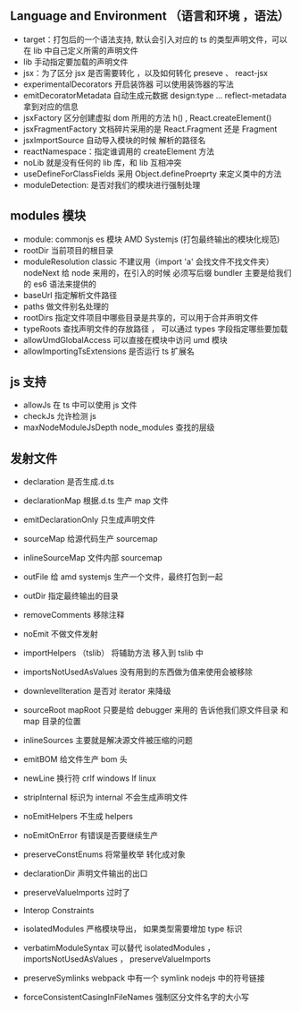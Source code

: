 ## Language and Environment （语言和环境 ，语法）

- target：打包后的一个语法支持, 默认会引入对应的 ts 的类型声明文件，可以在 lib 中自己定义所需的声明文件
- lib 手动指定要加载的声明文件
- jsx：为了区分 jsx 是否需要转化 ，以及如何转化 preseve 、 react-jsx
- experimentalDecorators 开启装饰器 可以使用装饰器的写法
- emitDecoratorMetadata 自动生成元数据 design:type ... reflect-metadata 拿到对应的信息
- jsxFactory 区分创建虚拟 dom 所用的方法 h() , React.createElement()
- jsxFragmentFactory 文档碎片采用的是 React.Fragment 还是 Fragment
- jsxImportSource 自动导入模块的时候 解析的路径名
- reactNamespace：指定谁调用的 createElement 方法
- noLib 就是没有任何的 lib 库，和 lib 互相冲突
- useDefineForClassFields 采用 Object.defineProeprty 来定义类中的方法
- moduleDetection: 是否对我们的模块进行强制处理

## modules 模块

- module: commonjs es 模块 AMD Systemjs (打包最终输出的模块化规范)
- rootDir 当前项目的根目录
- moduleResolution classic 不建议用（import 'a' 会找文件不找文件夹） nodeNext 给 node 来用的，在引入的时候 必须写后缀 bundler 主要是给我们的 es6 语法来提供的
- baseUrl 指定解析文件路径
- paths 做文件别名处理的
- rootDirs 指定文件项目中哪些目录是共享的，可以用于合并声明文件
- typeRoots 查找声明文件的存放路径 ， 可以通过 types 字段指定哪些要加载
- allowUmdGlobalAccess 可以直接在模块中访问 umd 模块
- allowImportingTsExtensions 是否运行 ts 扩展名

## js 支持

- allowJs 在 ts 中可以使用 js 文件
- checkJs 允许检测 js
- maxNodeModuleJsDepth node_modules 查找的层级

## 发射文件

- declaration 是否生成.d.ts
- declarationMap 根据.d.ts 生产 map 文件
- emitDeclarationOnly 只生成声明文件
- sourceMap 给源代码生产 sourcemap
- inlineSourceMap 文件内部 sourcemap
- outFile 给 amd systemjs 生产一个文件，最终打包到一起
- outDir 指定最终输出的目录
- removeComments 移除注释
- noEmit 不做文件发射
- importHelpers （tslib） 将辅助方法 移入到 tslib 中
- importsNotUsedAsValues 没有用到的东西做为值来使用会被移除
- downlevelIteration 是否对 iterator 来降级
- sourceRoot mapRoot 只要是给 debugger 来用的 告诉他我们原文件目录 和 map 目录的位置
- inlineSources 主要就是解决源文件被压缩的问题
- emitBOM 给文件生产 bom 头
- newLine 换行符 crlf windows lf linux
- stripInternal 标识为 internal 不会生成声明文件
- noEmitHelpers 不生成 helpers
- noEmitOnError 有错误是否要继续生产
- preserveConstEnums 将常量枚举 转化成对象
- declarationDir 声明文件输出的出口
- preserveValueImports 过时了

- Interop Constraints

- isolatedModules 严格模块导出， 如果类型需要增加 type 标识
- verbatimModuleSyntax 可以替代 isolatedModules ， importsNotUsedAsValues ， preserveValueImports
- preserveSymlinks webpack 中有一个 symlink nodejs 中的符号链接
- forceConsistentCasingInFileNames 强制区分文件名字的大小写
